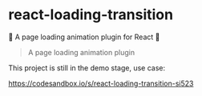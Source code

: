 # react-loading-transition
🎉 A page loading animation plugin for React 🤟

> A page loading animation plugin

This project is still in the demo stage, use case:

 https://codesandbox.io/s/react-loading-transition-si523
